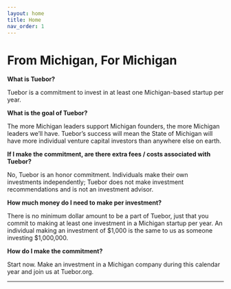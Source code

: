 ```yaml
---
layout: home
title: Home
nav_order: 1
---
```


# From Michigan, For Michigan

**What is Tuebor?**

Tuebor is a commitment to invest in at least one Michigan-based startup per year. 

**What is the goal of Tuebor?**

The more Michigan leaders support Michigan founders, the more Michigan leaders we’ll have. Tuebor’s success will mean the State of Michigan will have more individual venture capital investors than anywhere else on earth.

**If I make the commitment, are there extra fees / costs associated with Tuebor?**

No, Tuebor is an honor commitment. Individuals make their own investments independently; Tuebor does not make investment recommendations and is not an investment advisor. 

**How much money do I need to make per investment?**

There is no minimum dollar amount to be a part of Tuebor, just that you commit to making at least one investment in a Michigan startup per year. An individual making an investment of $1,000 is the same to us as someone investing $1,000,000. 

**How do I make the commitment?**

Start now. Make an investment in a Michigan company during this calendar year and join us at Tuebor.org. 

----

[^1]: [It can take up to 10 minutes for changes to your site to publish after you push the changes to GitHub](https://docs.github.com/en/pages/setting-up-a-github-pages-site-with-jekyll/creating-a-github-pages-site-with-jekyll#creating-your-site).

[Just the Docs]: https://just-the-docs.github.io/just-the-docs/
[GitHub Pages]: https://docs.github.com/en/pages
[README]: https://github.com/just-the-docs/just-the-docs-template/blob/main/README.md
[Jekyll]: https://jekyllrb.com
[GitHub Pages / Actions workflow]: https://github.blog/changelog/2022-07-27-github-pages-custom-github-actions-workflows-beta/
[use this template]: https://github.com/just-the-docs/just-the-docs-template/generate
